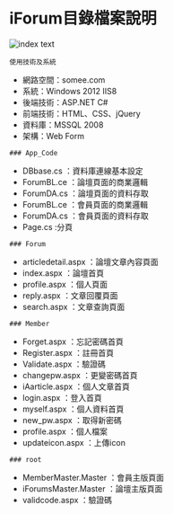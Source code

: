 # iForum目錄檔案說明

![index text](https://saii2003.github.io/Introduction/intro_forum/image/1.jpg)

<pre><code>使用技術及系統</code></pre>
- 網路空間：somee.com
- 系統：Windows 2012 IIS8
- 後端技術：ASP.NET C#
- 前端技術：HTML、CSS、jQuery
- 資料庫：MSSQL 2008
- 架構：Web Form

<pre><code>### App_Code</code></pre>
- DBbase.cs ：資料庫連線基本設定
- ForumBL.ce ：論壇頁面的商業邏輯
- ForumDA.cs ：論壇頁面的資料存取
- ForumBL.ce ：會員頁面的商業邏輯
- ForumDA.cs ：會員頁面的資料存取
- Page.cs :分頁

<pre><code>### Forum</code></pre>
- articledetail.aspx ：論壇文章內容頁面
- index.aspx ：論壇首頁
- profile.aspx ：個人頁面
- reply.aspx ：文章回覆頁面
- search.aspx ：文章查詢頁面

<pre><code>### Member</code></pre>
- Forget.aspx ：忘記密碼首頁
- Register.aspx ：註冊首頁
- Validate.aspx ：驗證碼
- changepw.aspx ：更變密碼首頁
- iAarticle.aspx ：個人文章首頁
- login.aspx ：登入首頁
- myself.aspx ：個人資料首頁
- new_pw.aspx ：取得新密碼
- profile.aspx ：個人檔案
- updateicon.aspx ：上傳icon

<pre><code>### root</code></pre>
- MemberMaster.Master ：會員主版頁面
- iForumsMaster.Master ：論壇主版頁面
- validcode.aspx ：驗證碼
